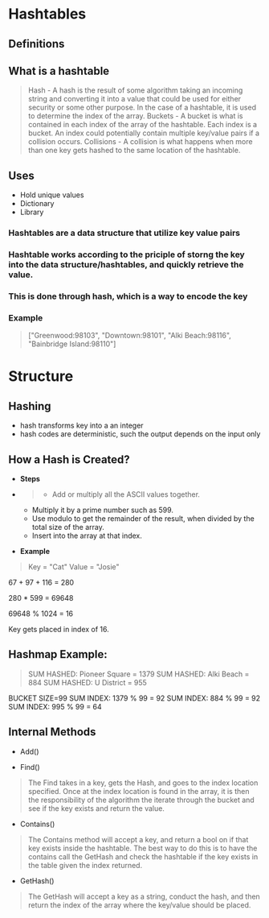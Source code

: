 # Hashtables

## Definitions 

## What is a hashtable

>  Hash - A hash is the result of some algorithm taking an incoming string and converting it into a value that could be used for either security or some other purpose. In the case of a hashtable, it is used to determine the index of the array.
Buckets - A bucket is what is contained in each index of the array of the hashtable. Each index is a bucket. An index could potentially contain multiple key/value pairs if a collision occurs.
Collisions - A collision is what happens when more than one key gets hashed to the same location of the hashtable.

## Uses
- Hold unique values
- Dictionary
- Library

### Hashtables are a data structure that utilize key value pairs
### Hashtable works according to the priciple of storng the key into the data structure/hashtables, and quickly retrieve the value.
### This is done through hash, which is a way to encode the key

### Example
> ["Greenwood:98103", "Downtown:98101", "Alki Beach:98116", "Bainbridge Island:98110"]

# Structure

## Hashing
- hash transforms key into a an integer
- hash codes are deterministic, such the output depends on the input only

## How a Hash is Created?

- **Steps**
- > - Add or multiply all the ASCII values together.
    - Multiply it by a prime number such as 599.
    - Use modulo to get the remainder of the result, when divided by the total size of the array.
    - Insert into the array at that index.

- **Example**
> Key = "Cat"
Value = "Josie"

67 + 97 + 116 = 280

280 * 599 = 69648

69648 % 1024 = 16

Key gets placed in index of 16. 

## Hashmap Example:

> SUM HASHED: Pioneer Square = 1379
SUM HASHED: Alki Beach = 884
SUM HASHED: U District = 955

BUCKET SIZE=99
SUM INDEX: 1379 % 99 = 92
SUM INDEX:  884 % 99 = 92
SUM INDEX:  995 % 99 = 64 

## Internal Methods

- Add()


- Find()
> The Find takes in a key, gets the Hash, and goes to the index location specified. Once at the index location is found in the array, it is then the responsibility of the algorithm the iterate through the bucket and see if the key exists and return the value.

- Contains()
> The Contains method will accept a key, and return a bool on if that key exists inside the hashtable. The best way to do this is to have the contains call the GetHash and check the hashtable if the key exists in the table given the index returned.

- GetHash()
> The GetHash will accept a key as a string, conduct the hash, and then return the index of the array where the key/value should be placed.
